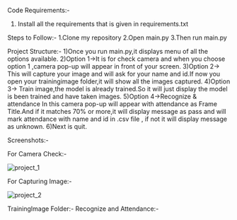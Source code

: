 Code Requirements:-
1. Install all the requirements that is given in requirements.txt



Steps to Follow:-
1.Clone my repository
2.Open main.py
3.Then run main.py 



Project Structure:-
1)Once you run main.py,it displays menu of all the options available.
2)Option 1→It is for check camera and when you choose    option 1 ,camera pop-up will appear in front of your screen.
3)Option 2→ This will capture your image and will ask for your name and id.If now you open your trainingimage folder,it will show all the images captured.
4)Option 3→ Train image,the model is already trained.So it will just display the model is been trained and have taken images.
5)Option 4→Recognize & attendance
    In this camera pop-up will appear with attendance as Frame Title.And if it matches 70% or more,it will display message as pass and will mark attendance with name and id in .csv file , if not it will display message as unknown.
6)Next is quit.


Screenshots:-

For Camera Check:-


![project_1](https://user-images.githubusercontent.com/100351890/170853476-d03cd05c-f7ee-4752-94f0-3e73aa63eb01.JPG)


For Capturing Image:-


![project_2](https://user-images.githubusercontent.com/100351890/170853621-11d20686-770b-4b6a-8f2c-d29278d929ec.JPG)


TrainingImage Folder:-
Recognize and Attendance:-




